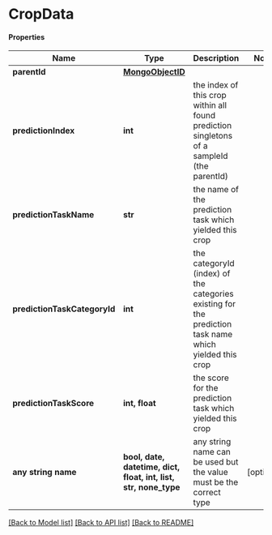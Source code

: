 # CropData

#### Properties
Name | Type | Description | Notes
------------ | ------------- | ------------- | -------------
**parentId** | [**MongoObjectID**](MongoObjectID.md) |  | 
**predictionIndex** | **int** | the index of this crop within all found prediction singletons of a sampleId (the parentId) | 
**predictionTaskName** | **str** | the name of the prediction task which yielded this crop | 
**predictionTaskCategoryId** | **int** | the categoryId (index) of the categories existing for the prediction task name which yielded this crop | 
**predictionTaskScore** | **int, float** | the score for the prediction task which yielded this crop | 
**any string name** | **bool, date, datetime, dict, float, int, list, str, none_type** | any string name can be used but the value must be the correct type | [optional]

[[Back to Model list]](../README.md#documentation-for-models) [[Back to API list]](../README.md#documentation-for-api-endpoints) [[Back to README]](../README.md)


